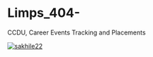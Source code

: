 # Limps_404-
CCDU, Career Events Tracking and Placements

[![sakhile22](https://circleci.com/gh/sakhile22/Limps_404-.svg?style=svg)](https://circleci.com/gh/sakhile22/Limps_404-/tree/organization)
